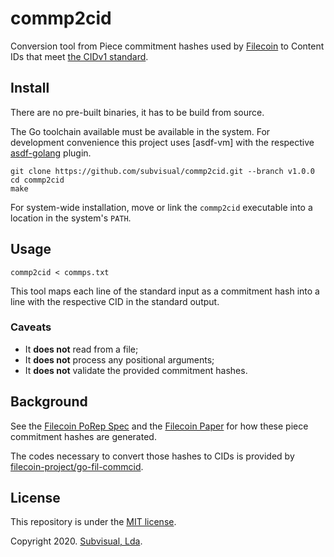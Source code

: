 commp2cid
=========

Conversion tool from Piece commitment hashes used by [Filecoin] to Content IDs
that meet [the CIDv1 standard].

## Install

There are no pre-built binaries, it has to be build from source.

The Go toolchain available must be available in the system. For development
convenience this project uses [asdf-vm] with the respective [asdf-golang]
plugin.

```shell
git clone https://github.com/subvisual/commp2cid.git --branch v1.0.0
cd commp2cid
make
```

For system-wide installation, move or link the `commp2cid` executable into a
location in the system's `PATH`.

## Usage

```shell
commp2cid < commps.txt
```

This tool maps each line of the standard input as a commitment hash into a line
with the respective CID in the standard output.

### Caveats

- It **does not** read from a file;
- It **does not** process any positional arguments;
- It **does not** validate the provided commitment hashes.

## Background

See the [Filecoin PoRep Spec] and the [Filecoin Paper] for how these piece
commitment hashes are generated.

The codes necessary to convert those hashes to CIDs is provided by
[filecoin-project/go-fil-commcid].

## License

This repository is under the [MIT license].

Copyright 2020. [Subvisual, Lda].

[Filecoin]: https://filecoin.io
[the CIDv1 standard]: https://github.com/multiformats/cid
[asdf]: https://asdf-vm.com
[asdf-golang]: https://github.com/kennyp/asdf-golang
[Filecoin Paper]: https://filecoin.io/filecoin.pdf
[Filecoin PoRep Spec]: https://filecoin-project.github.io/specs/#algorithms__porep
[filecoin-project/go-fil-commcid]: https://github.com/filecoin-project/go-fil-commcid
[MIT license]: ./LICENSE.txt
[Subvisual, Lda]: https://subvisual.com

